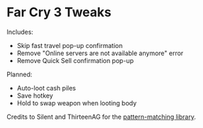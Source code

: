 # Far Cry 3 Tweaks
Includes:
* Skip fast travel pop-up confirmation  
* Remove "Online servers are not available anymore" error  
* Remove Quick Sell confirmation pop-up  

Planned:
* Auto-loot cash piles  
* Save hotkey  
* Hold to swap weapon when looting body  

Credits to Silent and ThirteenAG for the [pattern-matching library](https://github.com/CookiePLMonster/ModUtils/).
